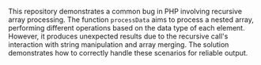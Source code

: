 This repository demonstrates a common bug in PHP involving recursive array processing. The function `processData` aims to process a nested array, performing different operations based on the data type of each element.  However, it produces unexpected results due to the recursive call's interaction with string manipulation and array merging. The solution demonstrates how to correctly handle these scenarios for reliable output.